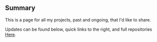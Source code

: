 ## Summary

This is a page for all my projects, past and ongoing, that I'd like to share.

Updates can be found below, quick links to the right, and full repositories [Here](https://github.com/AdamDanklefsen).
